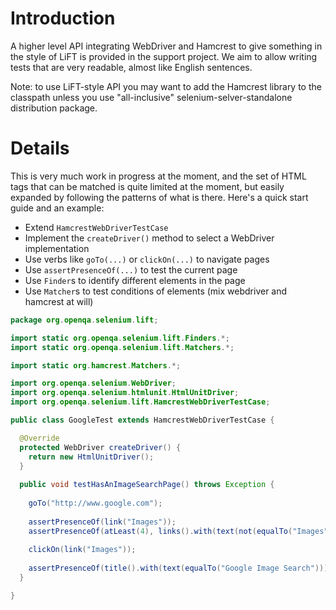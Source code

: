 # Introduction

A higher level API integrating WebDriver and Hamcrest to give something in the style of LiFT is provided in the support project. We aim to allow writing tests that are very readable, almost like English sentences.

Note: to use LiFT-style API you may want to add the Hamcrest library to the classpath unless you use "all-inclusive" selenium-selver-standalone distribution package.

# Details

This is very much work in progress at the moment, and the set of HTML tags that can be matched is quite limited at the moment, but easily expanded by following the patterns of what is there. Here's a quick start guide and an example:

  * Extend `HamcrestWebDriverTestCase`
  * Implement the `createDriver()` method to select a WebDriver implementation
  * Use verbs like `goTo(...)` or `clickOn(...)` to navigate pages
  * Use `assertPresenceOf(...)` to test the current page
  * Use `Finder`s to identify different elements in the page
  * Use `Matcher`s to test conditions of elements (mix webdriver and hamcrest at will)

```java
package org.openqa.selenium.lift;

import static org.openqa.selenium.lift.Finders.*;
import static org.openqa.selenium.lift.Matchers.*;

import static org.hamcrest.Matchers.*;

import org.openqa.selenium.WebDriver;
import org.openqa.selenium.htmlunit.HtmlUnitDriver;
import org.openqa.selenium.lift.HamcrestWebDriverTestCase;

public class GoogleTest extends HamcrestWebDriverTestCase {

  @Override
  protected WebDriver createDriver() {
    return new HtmlUnitDriver();
  }
	
  public void testHasAnImageSearchPage() throws Exception {
		
    goTo("http://www.google.com");
		
    assertPresenceOf(link("Images"));
    assertPresenceOf(atLeast(4), links().with(text(not(equalTo("Images")))));
		
    clickOn(link("Images"));
		
    assertPresenceOf(title().with(text(equalTo("Google Image Search"))));
  }

}
```